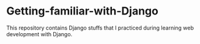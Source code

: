 # Getting-familiar-with-Django
This repository contains Django stuffs that I practiced during learning web development with Django. 
